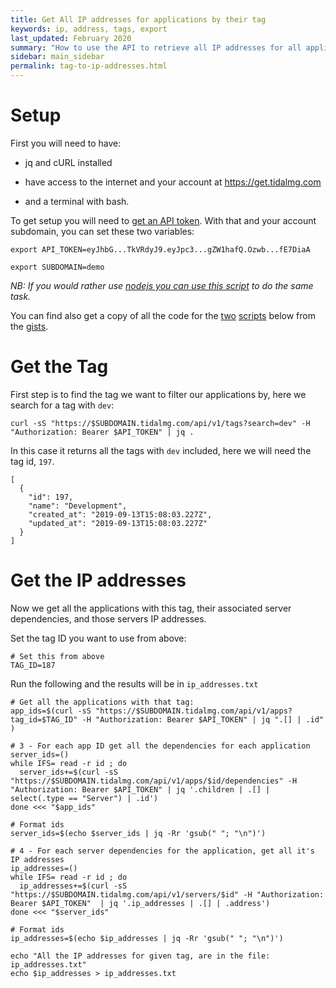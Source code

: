 ```yaml
---
title: Get All IP addresses for applications by their tag
keywords: ip, address, tags, export
last_updated: February 2020
summary: "How to use the API to retrieve all IP addresses for all applications with a given tag."
sidebar: main_sidebar
permalink: tag-to-ip-addresses.html
---
```


# Setup

First you will need to have:

- jq and cURL installed

- have access to the internet and your account at https://get.tidalmg.com

- and a terminal with bash.

To get setup you will need to [get an API token](/authenticate.html). With that and your account subdomain, you can set these two variables:

```
export API_TOKEN=eyJhbG...TkVRdyJ9.eyJpc3...gZW1hafQ.Ozwb...fE7DiaA

export SUBDOMAIN=demo
```

_NB: If you would rather use [nodejs you can use this script](https://github.com/tidalmigrations/gists/blob/master/fetch_ip_addresses.js) to do the same task._

You can find also get a copy of all the code for the [two](https://github.com/tidalmigrations/gists/blob/master/search_tags.sh) [scripts](https://github.com/tidalmigrations/gists/blob/master/fetch_ip_addresses.sh) below from the [gists](https://github.com/tidalmigrations/gists).

# Get the Tag

First step is to find the tag we want to filter our applications by, here we search for a tag with `dev`:

```
curl -sS "https://$SUBDOMAIN.tidalmg.com/api/v1/tags?search=dev" -H "Authorization: Bearer $API_TOKEN" | jq .
```

In this case it returns all the tags with `dev` included, here we will need the tag id, `197`.
```
[
  {
    "id": 197,
    "name": "Development",
    "created_at": "2019-09-13T15:08:03.227Z",
    "updated_at": "2019-09-13T15:08:03.227Z"
  }
]
```

# Get the IP addresses

Now we get all the applications with this tag, their associated server dependencies, and those servers IP addresses.

Set the tag ID you want to use from above:

```
# Set this from above
TAG_ID=187
```

Run the following and the results will be in `ip_addresses.txt`
```
# Get all the applications with that tag:
app_ids=$(curl -sS "https://$SUBDOMAIN.tidalmg.com/api/v1/apps?tag_id=$TAG_ID" -H "Authorization: Bearer $API_TOKEN" | jq ".[] | .id" )

# 3 - For each app ID get all the dependencies for each application
server_ids=()
while IFS= read -r id ; do
  server_ids+=$(curl -sS "https://$SUBDOMAIN.tidalmg.com/api/v1/apps/$id/dependencies" -H "Authorization: Bearer $API_TOKEN" | jq '.children | .[] | select(.type == "Server") | .id')
done <<< "$app_ids"

# Format ids
server_ids=$(echo $server_ids | jq -Rr 'gsub(" "; "\n")')

# 4 - For each server dependencies for the application, get all it's IP addresses
ip_addresses=()
while IFS= read -r id ; do
  ip_addresses+=$(curl -sS "https://$SUBDOMAIN.tidalmg.com/api/v1/servers/$id" -H "Authorization: Bearer $API_TOKEN"  | jq '.ip_addresses | .[] | .address')
done <<< "$server_ids"

# Format ids
ip_addresses=$(echo $ip_addresses | jq -Rr 'gsub(" "; "\n")')

echo "All the IP addresses for given tag, are in the file: ip_addresses.txt"
echo $ip_addresses > ip_addresses.txt
```
